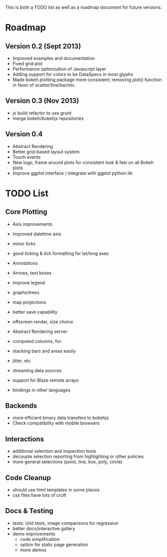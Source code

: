 This is both a TODO list as well as a roadmap document for future versions.

Roadmap
=======

Version 0.2 (Sept 2013)
-----------------------

 * Improved examples and documentation
 * Fixed grid plot
 * Performance optimization of Javascript layer
 * Adding support for colors to be DataSpecs in most glyphs
 * Made bokeh.plotting package more consistent; removing plot() function in favor of scatter/line/bar/etc.

Version 0.3 (Nov 2013)
-----------
 * js build refactor to use grunt
 * merge bokeh/bokehjs repositories

Version 0.4
-----------
 * Abstract Rendering
 * Better grid-based layout system
 * Touch events
 * New logo, frame around plots for consistent look & feel on all Bokeh plots
 * Improve ggplot interface / integrate with ggplot python lib


TODO List
=========

Core Plotting
-------------

 * Axis improvements

  * Improved datetime axis
  * minor ticks
  * good ticking & tick formatting for lat/long axes

 * Annotations

  * Arrows, text boxes
  * Improve legend

 * graphs/trees
 * map projections
 * better save capability
 * offscreen render, size choice
 * Abstract Rendering server
 * computed columns, for:

  * stacking bars and areas easily
  * jitter, etc

 * streaming data sources
 * support for Blaze remote arrays
 * bindings in other languages


Backends
--------

 * more efficient binary data transfers to bokehjs
 * Check compatibility with mobile browsers


Interactions
------------
 * additional selection and inspection tools
 * decouple selection reporting from highlighting or other policies
 * more general selections (point, line, box, poly, circle)


Code Cleanup
------------

 * should use html templates in some places
 * css files have lots of cruft

Docs & Testing
--------------

 * tests: Unit tests, image comparisons for regression
 * better docs/interactive gallery
 * demo improvements
   * code simplification
   * option for static page generation
   * more demos

